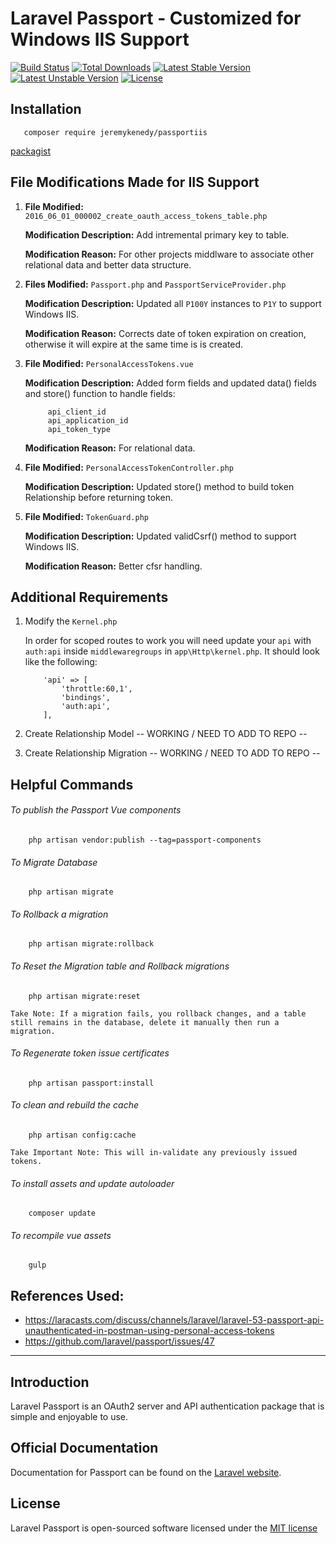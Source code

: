 # Laravel Passport - Customized for Windows IIS Support 

[![Build Status](https://travis-ci.org/laravel/passport.svg)](https://travis-ci.org/laravel/passport)
[![Total Downloads](https://poser.pugx.org/laravel/passport/d/total.svg)](https://packagist.org/packages/laravel/passport)
[![Latest Stable Version](https://poser.pugx.org/laravel/passport/v/stable.svg)](https://packagist.org/packages/laravel/passport)
[![Latest Unstable Version](https://poser.pugx.org/laravel/passport/v/unstable.svg)](https://packagist.org/packages/laravel/passport)
[![License](https://poser.pugx.org/laravel/passport/license.svg)](https://packagist.org/packages/laravel/passport)

## Installation
```
   composer require jeremykenedy/passportiis
``` 
[packagist](https://packagist.org/packages/jeremykenedy/passportiis)

## File Modifications Made for IIS Support
1.  **File Modified:**
		```2016_06_01_000002_create_oauth_access_tokens_table.php```

	**Modification Description:**
		Add intremental primary key to table.
        
    **Modification Reason:**
        For other projects middlware to associate other relational data and better data structure.

2.  **Files Modified:**
		```Passport.php``` and ```PassportServiceProvider.php```

    **Modification Description:**
    	Updated all ```P100Y``` instances to ```P1Y``` to support Windows IIS.

    **Modification Reason:**
        Corrects date of token expiration on creation, otherwise it will expire at the same time is is created.

3.  **File Modified:**
		```PersonalAccessTokens.vue```

    **Modification Description:**
    	Added form fields and updated data() fields and store() function to handle fields:

	```
         api_client_id
		 api_application_id
		 api_token_type
    ```

    **Modification Reason:**
         For relational data.

4.  **File Modified:**
		```PersonalAccessTokenController.php```

    **Modification Description:**
    	Updated store() method to build token Relationship before returning token.

5.  **File Modified:**
		```TokenGuard.php```

    **Modification Description:**
    	Updated validCsrf() method to support Windows IIS.
        
    **Modification Reason:**
        Better cfsr handling.

## Additional Requirements

1. 	Modify the `Kernel.php`

	In order for scoped routes to work you will need update
	your `api` with `auth:api` inside `middlewaregroups` in `app\Http\kernel.php`.
	It should look like the following:

	```
		'api' => [
			'throttle:60,1',
			'bindings',
			'auth:api',
		],
	```

2. Create Relationship Model
   -- WORKING / NEED TO ADD TO REPO --

3. Create Relationship Migration
   -- WORKING / NEED TO ADD TO REPO --
   
## Helpful Commands   
###### To publish the Passport Vue components
  ```
      php artisan vendor:publish --tag=passport-components
  ```
  
###### To Migrate Database
  ```
      php artisan migrate
  ```
  
###### To Rollback a migration
  ```
      php artisan migrate:rollback
  ```
  
###### To Reset the Migration table and Rollback migrations
  ```
      php artisan migrate:reset
  ```
  
    Take Note: If a migration fails, you rollback changes, and a table still remains in the database, delete it manually then run a migration.
    
###### To Regenerate token issue certificates
  ```
      php artisan passport:install
  ```
  
###### To clean and rebuild the cache
  ```
      php artisan config:cache
  ```
  
    Take Important Note: This will in-validate any previously issued tokens.      
    
###### To install assets and update autoloader
  ```
      composer update
  ```
  
###### To recompile vue assets
  ```
      gulp
  ```
    
## References Used:

- https://laracasts.com/discuss/channels/laravel/laravel-53-passport-api-unauthenticated-in-postman-using-personal-access-tokens
- https://github.com/laravel/passport/issues/47

---

## Introduction

Laravel Passport is an OAuth2 server and API authentication package that is simple and enjoyable to use.

## Official Documentation

Documentation for Passport can be found on the [Laravel website](http://laravel.com/docs/master/passport).

## License

Laravel Passport is open-sourced software licensed under the [MIT license](http://opensource.org/licenses/MIT)
